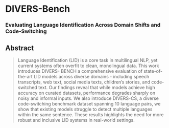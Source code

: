 # DIVERS-Bench
### Evaluating Language Identification Across Domain Shifts and Code-Switching
## Abstract
> Language Identification (LID) is a core task in multilingual NLP, yet current
systems often overfit to clean, monolingual data. This work introduces DIVERS-
BENCH a comprehensive evaluation of state-of-the-art LID models across diverse
domains - including speech transcripts, web text, social media texts, children’s
stories, and code-switched text. Our findings reveal that while models achieve high
accuracy on curated datasets, performance degrades sharply on noisy and informal
inputs. We also introduce DIVERS-CS, a diverse code-switching benchmark
dataset spanning 10 language pairs, we show that existing models struggle to detect
multiple languages within the same sentence. These results highlights the need for
more robust and inclusive LID systems in real-world settings.
